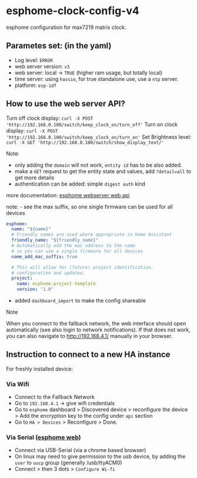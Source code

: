 # esphome-clock-config-v4
esphome configuration for max7219 matrix clock.

## Parametes set: (in the yaml)
- Log level: `ERROR`
- web server version: `v3`
- web server: local -> `TRUE` (higher ram usage, but totally local)
- time server: using `hassio`, for true standalone use, use a `ntp` server.
- platform: `esp-idf`

## How to use the web server API?
Turn off clock display: `curl -X POST 'http://192.168.0.100/switch/keep_clock_on/turn_off'`
Turn on clock display: `curl -X POST 'http://192.168.0.100/switch/keep_clock_on/turn_on'`
Set Brightness level: `curl -X GET 'http://192.168.0.100/switch/show_display_text/'`

Note:
- only adding the `domain` will not work, `entity id` has to be also added.
- make a `GET` request to get the entity state and values, add `?detail=all` to get more details
- authentication can be added: simple `digest auth` kind

more documentation: [esphome webserver web api](https://esphome.io/web-api/index.html)

note: - see the max suffix, so one single firmware can be used for all devices
```yaml
esphome:
  name: "${name}"
  # Friendly names are used where appropriate in Home Assistant
  friendly_name: "${friendly_name}"
  # Automatically add the mac address to the name
  # so you can use a single firmware for all devices
  name_add_mac_suffix: true

  # This will allow for (future) project identification,
  # configuration and updates.
  project:
    name: esphome.project-template
    version: "1.0"
```

- added `dashboard_import` to make the config shareable


> [!NOTE]
> When you connect to the fallback network, the web interface should open automatically (see also login to network notifications).
> If that does not work, you can also navigate to http://192.168.4.1/ manually in your browser.

## Instruction to connect to a new HA instance
For freshly installed device:

### Via Wifi
- Connect to the Fallback Network
- Go to `192.168.4.1` -> give wifi credentials
- Go to `esphome` dashboard > Discovered device > reconfigure the device > Add the encryption key to the config under `api` section
- Go to `HA > Devices` > Reconfigure > Done.

### Via Serial ([esphome web](https://web.esphome.io/))
- Connect via USB-Serial (via a chrome based browser)
- On linux may need to give permission to the usb device, by adding the `user` to `uucp` group (generally /usb/ttyACM0)
- Connect > then 3 dots > `Configure Wi-fi`